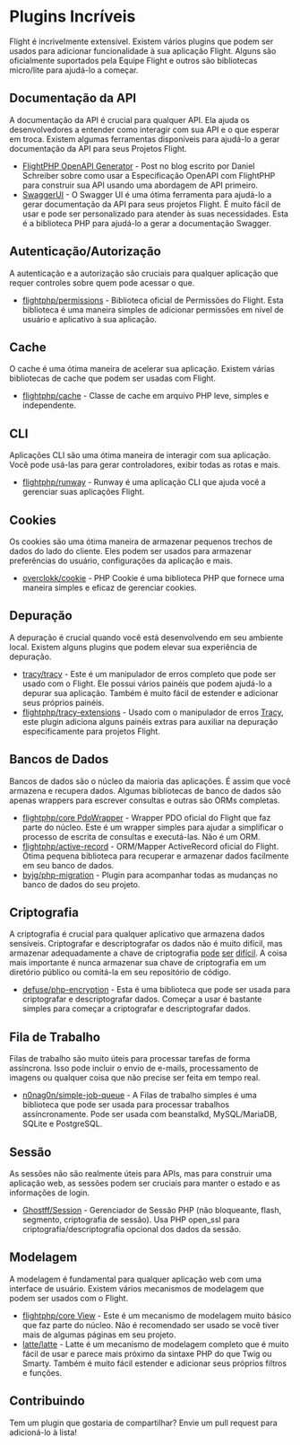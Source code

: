 # Plugins Incríveis

Flight é incrivelmente extensível. Existem vários plugins que podem ser usados para adicionar funcionalidade à sua aplicação Flight. Alguns são oficialmente suportados pela Equipe Flight e outros são bibliotecas micro/lite para ajudá-lo a começar.

## Documentação da API

A documentação da API é crucial para qualquer API. Ela ajuda os desenvolvedores a entender como interagir com sua API e o que esperar em troca. Existem algumas ferramentas disponíveis para ajudá-lo a gerar documentação da API para seus Projetos Flight.

- [FlightPHP OpenAPI Generator](https://dev.to/danielsc/define-generate-and-implement-an-api-first-approach-with-openapi-generator-and-flightphp-1fb3) - Post no blog escrito por Daniel Schreiber sobre como usar a Especificação OpenAPI com FlightPHP para construir sua API usando uma abordagem de API primeiro.
- [SwaggerUI](https://github.com/zircote/swagger-php) - O Swagger UI é uma ótima ferramenta para ajudá-lo a gerar documentação da API para seus projetos Flight. É muito fácil de usar e pode ser personalizado para atender às suas necessidades. Esta é a biblioteca PHP para ajudá-lo a gerar a documentação Swagger.

## Autenticação/Autorização

A autenticação e a autorização são cruciais para qualquer aplicação que requer controles sobre quem pode acessar o que. 

- [flightphp/permissions](/awesome-plugins/permissions) - Biblioteca oficial de Permissões do Flight. Esta biblioteca é uma maneira simples de adicionar permissões em nível de usuário e aplicativo à sua aplicação.

## Cache

O cache é uma ótima maneira de acelerar sua aplicação. Existem várias bibliotecas de cache que podem ser usadas com Flight.

- [flightphp/cache](/awesome-plugins/php-file-cache) - Classe de cache em arquivo PHP leve, simples e independente.

## CLI

Aplicações CLI são uma ótima maneira de interagir com sua aplicação. Você pode usá-las para gerar controladores, exibir todas as rotas e mais.

- [flightphp/runway](/awesome-plugins/runway) - Runway é uma aplicação CLI que ajuda você a gerenciar suas aplicações Flight.

## Cookies

Os cookies são uma ótima maneira de armazenar pequenos trechos de dados do lado do cliente. Eles podem ser usados para armazenar preferências do usuário, configurações da aplicação e mais.

- [overclokk/cookie](/awesome-plugins/php-cookie) - PHP Cookie é uma biblioteca PHP que fornece uma maneira simples e eficaz de gerenciar cookies.

## Depuração

A depuração é crucial quando você está desenvolvendo em seu ambiente local. Existem alguns plugins que podem elevar sua experiência de depuração.

- [tracy/tracy](/awesome-plugins/tracy) - Este é um manipulador de erros completo que pode ser usado com o Flight. Ele possui vários painéis que podem ajudá-lo a depurar sua aplicação. Também é muito fácil de estender e adicionar seus próprios painéis.
- [flightphp/tracy-extensions](/awesome-plugins/tracy-extensions) - Usado com o manipulador de erros [Tracy](/awesome-plugins/tracy), este plugin adiciona alguns painéis extras para auxiliar na depuração especificamente para projetos Flight.

## Bancos de Dados

Bancos de dados são o núcleo da maioria das aplicações. É assim que você armazena e recupera dados. Algumas bibliotecas de banco de dados são apenas wrappers para escrever consultas e outras são ORMs completas.

- [flightphp/core PdoWrapper](/awesome-plugins/pdo-wrapper) - Wrapper PDO oficial do Flight que faz parte do núcleo. Este é um wrapper simples para ajudar a simplificar o processo de escrita de consultas e executá-las. Não é um ORM.
- [flightphp/active-record](/awesome-plugins/active-record) - ORM/Mapper ActiveRecord oficial do Flight. Ótima pequena biblioteca para recuperar e armazenar dados facilmente em seu banco de dados.
- [byjg/php-migration](/awesome-plugins/migrations) - Plugin para acompanhar todas as mudanças no banco de dados do seu projeto.

## Criptografia

A criptografia é crucial para qualquer aplicativo que armazena dados sensíveis. Criptografar e descriptografar os dados não é muito difícil, mas armazenar adequadamente a chave de criptografia [pode](https://stackoverflow.com/questions/6767839/where-should-i-store-an-encryption-key-for-php#:~:text=Write%20a%20php%20config%20file%20and%20store%20it,folder%20is%20not%20accessible%20to%20the%20end%20user.) [ser](https://www.reddit.com/r/PHP/comments/luqsn/the_encryption_key_where_do_you_store_it/) [difícil](https://security.stackexchange.com/questions/48047/location-to-store-an-encryption-key). A coisa mais importante é nunca armazenar sua chave de criptografia em um diretório público ou comitá-la em seu repositório de código.

- [defuse/php-encryption](/awesome-plugins/php-encryption) - Esta é uma biblioteca que pode ser usada para criptografar e descriptografar dados. Começar a usar é bastante simples para começar a criptografar e descriptografar dados.

## Fila de Trabalho

Filas de trabalho são muito úteis para processar tarefas de forma assíncrona. Isso pode incluir o envio de e-mails, processamento de imagens ou qualquer coisa que não precise ser feita em tempo real.

- [n0nag0n/simple-job-queue](/awesome-plugins/simple-job-queue) - A Filas de trabalho simples é uma biblioteca que pode ser usada para processar trabalhos assíncronamente. Pode ser usada com beanstalkd, MySQL/MariaDB, SQLite e PostgreSQL.

## Sessão

As sessões não são realmente úteis para APIs, mas para construir uma aplicação web, as sessões podem ser cruciais para manter o estado e as informações de login.

- [Ghostff/Session](/awesome-plugins/session) - Gerenciador de Sessão PHP (não bloqueante, flash, segmento, criptografia de sessão). Usa PHP open_ssl para criptografia/descriptografia opcional dos dados da sessão.

## Modelagem

A modelagem é fundamental para qualquer aplicação web com uma interface de usuário. Existem vários mecanismos de modelagem que podem ser usados com o Flight.

- [flightphp/core View](/learn#views) - Este é um mecanismo de modelagem muito básico que faz parte do núcleo. Não é recomendado ser usado se você tiver mais de algumas páginas em seu projeto.
- [latte/latte](/awesome-plugins/latte) - Latte é um mecanismo de modelagem completo que é muito fácil de usar e parece mais próximo da sintaxe PHP do que Twig ou Smarty. Também é muito fácil estender e adicionar seus próprios filtros e funções.

## Contribuindo

Tem um plugin que gostaria de compartilhar? Envie um pull request para adicioná-lo à lista!